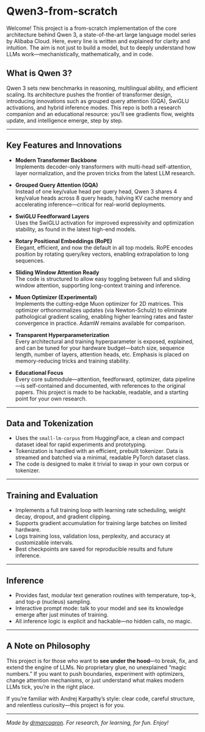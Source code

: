 # Qwen3-from-scratch

Welcome! This project is a from-scratch implementation of the core architecture behind Qwen 3, a state-of-the-art large language model series by Alibaba Cloud. Here, every line is written and explained for clarity and intuition. The aim is not just to build a model, but to deeply understand how LLMs work—mechanistically, mathematically, and in code.

## What is Qwen 3?

Qwen 3 sets new benchmarks in reasoning, multilingual ability, and efficient scaling. Its architecture pushes the frontier of transformer design, introducing innovations such as grouped query attention (GQA), SwiGLU activations, and hybrid inference modes. This repo is both a research companion and an educational resource: you’ll see gradients flow, weights update, and intelligence emerge, step by step.

---

## Key Features and Innovations

- **Modern Transformer Backbone**  
  Implements decoder-only transformers with multi-head self-attention, layer normalization, and the proven tricks from the latest LLM research.

- **Grouped Query Attention (GQA)**  
  Instead of one key/value head per query head, Qwen 3 shares 4 key/value heads across 8 query heads, halving KV cache memory and accelerating inference—critical for real-world deployments.

- **SwiGLU Feedforward Layers**  
  Uses the SwiGLU activation for improved expressivity and optimization stability, as found in the latest high-end models.

- **Rotary Positional Embeddings (RoPE)**  
  Elegant, efficient, and now the default in all top models. RoPE encodes position by rotating query/key vectors, enabling extrapolation to long sequences.

- **Sliding Window Attention Ready**  
  The code is structured to allow easy toggling between full and sliding window attention, supporting long-context training and inference.

- **Muon Optimizer (Experimental)**  
  Implements the cutting-edge Muon optimizer for 2D matrices. This optimizer orthonormalizes updates (via Newton-Schulz) to eliminate pathological gradient scaling, enabling higher learning rates and faster convergence in practice. AdamW remains available for comparison.

- **Transparent Hyperparameterization**  
  Every architectural and training hyperparameter is exposed, explained, and can be tuned for your hardware budget—batch size, sequence length, number of layers, attention heads, etc. Emphasis is placed on memory-reducing tricks and training stability.

- **Educational Focus**  
  Every core submodule—attention, feedforward, optimizer, data pipeline—is self-contained and documented, with references to the original papers. This project is made to be hackable, readable, and a starting point for your own research.

---

## Data and Tokenization

- Uses the `small-lm-corpus` from HuggingFace, a clean and compact dataset ideal for rapid experiments and prototyping.
- Tokenization is handled with an efficient, prebuilt tokenizer. Data is streamed and batched via a minimal, readable PyTorch dataset class.
- The code is designed to make it trivial to swap in your own corpus or tokenizer.

---

## Training and Evaluation

- Implements a full training loop with learning rate scheduling, weight decay, dropout, and gradient clipping.
- Supports gradient accumulation for training large batches on limited hardware.
- Logs training loss, validation loss, perplexity, and accuracy at customizable intervals.
- Best checkpoints are saved for reproducible results and future inference.

---

## Inference

- Provides fast, modular text generation routines with temperature, top-k, and top-p (nucleus) sampling.
- Interactive prompt mode: talk to your model and see its knowledge emerge after just minutes of training.
- All inference logic is explicit and hackable—no hidden calls, no magic.

---

## A Note on Philosophy

This project is for those who want to **see under the hood**—to break, fix, and extend the engine of LLMs. No proprietary glue, no unexplained “magic numbers.” If you want to push boundaries, experiment with optimizers, change attention mechanisms, or just understand what makes modern LLMs tick, you’re in the right place.

If you’re familiar with Andrej Karpathy’s style: clear code, careful structure, and relentless curiosity—this project is for you.

---

*Made by [drmarcoaron](https://github.com/drmarcoaron). For research, for learning, for fun. Enjoy!*
